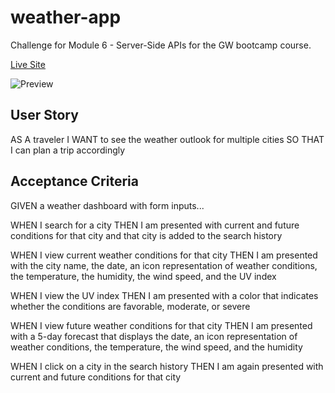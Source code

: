 # weather-app
Challenge for Module 6 - Server-Side APIs for the GW bootcamp course. 

[Live Site](https://emilynecciai.github.io/weather-app/)

![Preview](https://github.com/EmilyNecciai/weather-app/blob/5f980a759f7c94b3d1adf653bc605b38fb9ed8af/assets/img/final-dashboard-recording.gif)



## User Story
AS A traveler
I WANT to see the weather outlook for multiple cities
SO THAT I can plan a trip accordingly

## Acceptance Criteria
GIVEN a weather dashboard with form inputs...

WHEN I search for a city
THEN I am presented with current and future conditions for that city and that city is added to the search history

WHEN I view current weather conditions for that city
THEN I am presented with the city name, the date, an icon representation of weather conditions, the temperature, the humidity, the wind speed, and the UV index

WHEN I view the UV index
THEN I am presented with a color that indicates whether the conditions are favorable, moderate, or severe

WHEN I view future weather conditions for that city
THEN I am presented with a 5-day forecast that displays the date, an icon representation of weather conditions, the temperature, the wind speed, and the humidity

WHEN I click on a city in the search history
THEN I am again presented with current and future conditions for that city
